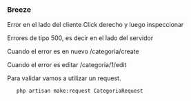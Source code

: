 ### Breeze
Error en el lado del cliente
Click derecho y luego inspeccionar

Errores de tipo 500, es decir en el lado del servidor

Cuando el error es en nuevo
/categoria/create

Cuando el error es editar
/categoria/1/edit

Para validar vamos a utilizar un request.

 ```bash
    php artisan make:request CategoriaRequest
```
